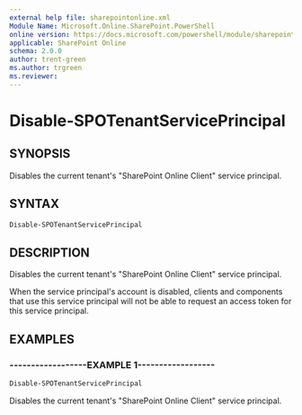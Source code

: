 ```yaml
---
external help file: sharepointonline.xml
Module Name: Microsoft.Online.SharePoint.PowerShell
online version: https://docs.microsoft.com/powershell/module/sharepoint-online/disable-spotenantserviceprincipal
applicable: SharePoint Online
schema: 2.0.0
author: trent-green
ms.author: trgreen
ms.reviewer:
---
```


# Disable-SPOTenantServicePrincipal

## SYNOPSIS

Disables the current tenant's "SharePoint Online Client" service principal.

## SYNTAX

```powershell
Disable-SPOTenantServicePrincipal
```

## DESCRIPTION

Disables the current tenant's "SharePoint Online Client" service principal.

When the service principal's account is disabled, clients and components that use this service principal
will not be able to request an access token for this service principal.

## EXAMPLES

### ------------------EXAMPLE 1------------------

```powershell
Disable-SPOTenantServicePrincipal
```

Disables the current tenant's "SharePoint Online Client" service principal.
